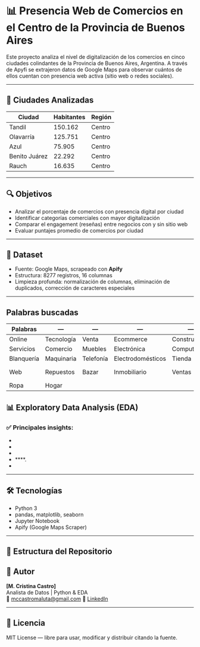 # 📊 Presencia Web de Comercios en el Centro de la Provincia de Buenos Aires

Este proyecto analiza el nivel de digitalización de los comercios en cinco ciudades colindantes de la Provincia de Buenos Aires, Argentina. A través de Apyfi se extrajeron datos de Google Maps para observar cuántos de ellos cuentan con presencia web activa (sitio web o redes sociales).

---

## 🧭 Ciudades Analizadas

| Ciudad         | Habitantes | Región     |
|----------------|------------|------------|
| Tandil         | 150.162    | Centro     |
| Olavarría      | 125.751    | Centro     |
| Azul           | 75.905     | Centro     |
| Benito Juárez  | 22.292     | Centro     |
| Rauch          | 16.635     | Centro     |

---

## 🔍 Objetivos

- Analizar el porcentaje de comercios con presencia digital por ciudad
- Identificar categorías comerciales con mayor digitalización
- Comparar el engagement (reseñas) entre negocios con y sin sitio web
- Evaluar puntajes promedio de comercios por ciudad

---

## 📁 Dataset

- Fuente: Google Maps, scrapeado con **Apify**
- Estructura: 8277 registros, 16 columnas
- Limpieza profunda: normalización de columnas, eliminación de duplicados, corrección de caracteres especiales

---
## Palabras buscadas
| Palabras    |      —      |      —     |        —          |      —       |      —        |
|-------------|-------------|------------|-------------------|--------------|---------------|
| Online      | Tecnología  | Venta      | Ecommerce         | Construcción | Deportivo     |
| Servicios   | Comercio    | Muebles    | Electrónica       | Computación  | Vehículos     |
| Blanquería  | Maquinaria  | Telefonía  | Electrodomésticos | Tienda       | Regalería     |
| Web         | Repuestos   | Bazar      | Inmobiliario      | Ventas       | Venta Online  |
| Ropa        | Hogar       |            |                   |              |               |


## 📊 Exploratory Data Analysis (EDA)

### ✅ Principales insights:

- 
- 
- 
-  ****.
- 


---

## 🛠️ Tecnologías

- Python 3  
- pandas, matplotlib, seaborn  
- Jupyter Notebook  
- Apify (Google Maps Scraper)

---

## 📂 Estructura del Repositorio

## 🤝 Autor

**[M. Cristina Castro]**  
Analista de Datos | Python & EDA  
📧 mccastromaluta@gmail.com
🔗 [LinkedIn](https://www.linkedin.com/in/mc-castro-maluta/)

---

## 📜 Licencia

MIT License — libre para usar, modificar y distribuir citando la fuente.
